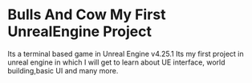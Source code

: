 # Bulls And Cow My First UnrealEngine Project
Its a terminal based game in Unreal Engine v4.25.1
Its my first project in unreal engine in which I will get to learn about UE interface, world building,basic UI and many more.

